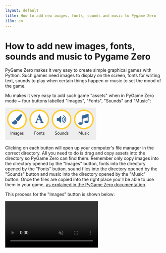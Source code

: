 ```yaml
---
layout: default
title: How to add new images, fonts, sounds and music to Pygame Zero
i18n: en
---
```

# How to add new images, fonts, sounds and music to Pygame Zero

PyGame Zero makes it very easy to create simple graphical games with Python.
Such games need images to display on the screen, fonts for writing text, sounds
to play when certain things happen or music to set the mood of the game. 

Mu makes it very easy to add such game "assets" when in PyGame Zero mode ~ four
buttons labelled "Images", "Fonts", "Sounds" and "Music":

<div class="row">
  <img src="/img/en/howto/images_sounds.png" alt="Images and Sounds buttons" class="img-responsive center-block img-rounded movie"/>
  <br/>
</div>

Clicking on each button will open up your computer's file manager in the
correct directory. All you need to do is drag and copy assets into the
directory so PyGame Zero can find them. Remember only copy images into the
directory opened by the "Images" button, fonts into the directory opened by the
"Fonts" button, sound files into the directory opened by the "Sounds" button
and music into the directory
opened by the "Music" button. Once the files are copied into the right place
you'll be able to use them in your game,
[as explained in the PyGame Zero documentation](https://pygame-zero.readthedocs.io/en/stable/introduction.html#sounds-and-images).

This process for the "Images" button is shown below:

<div class="row">
  <video autoplay loop muted playsinline><source src="/img/en/howto/add_image.mp4" " type="video/mp4" alt="Add an image to PyGame Zero" class="img-responsive center-block img-rounded movie"></video>
  <br/>
</div>
